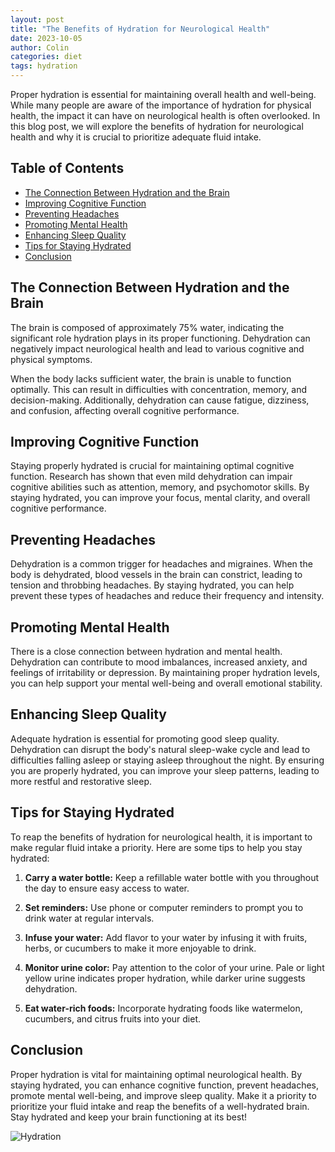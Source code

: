 ```yaml
---
layout: post
title: "The Benefits of Hydration for Neurological Health"
date: 2023-10-05
author: Colin
categories: diet
tags: hydration
---
```


Proper hydration is essential for maintaining overall health and well-being. While many people are aware of the importance of hydration for physical health, the impact it can have on neurological health is often overlooked. In this blog post, we will explore the benefits of hydration for neurological health and why it is crucial to prioritize adequate fluid intake.

## Table of Contents

- [The Connection Between Hydration and the Brain](#the-connection-between-hydration-and-the-brain)
- [Improving Cognitive Function](#improving-cognitive-function)
- [Preventing Headaches](#preventing-headaches)
- [Promoting Mental Health](#promoting-mental-health)
- [Enhancing Sleep Quality](#enhancing-sleep-quality)
- [Tips for Staying Hydrated](#tips-for-staying-hydrated)
- [Conclusion](#conclusion)

## The Connection Between Hydration and the Brain

The brain is composed of approximately 75% water, indicating the significant role hydration plays in its proper functioning. Dehydration can negatively impact neurological health and lead to various cognitive and physical symptoms.

When the body lacks sufficient water, the brain is unable to function optimally. This can result in difficulties with concentration, memory, and decision-making. Additionally, dehydration can cause fatigue, dizziness, and confusion, affecting overall cognitive performance.

## Improving Cognitive Function

Staying properly hydrated is crucial for maintaining optimal cognitive function. Research has shown that even mild dehydration can impair cognitive abilities such as attention, memory, and psychomotor skills. By staying hydrated, you can improve your focus, mental clarity, and overall cognitive performance.

## Preventing Headaches

Dehydration is a common trigger for headaches and migraines. When the body is dehydrated, blood vessels in the brain can constrict, leading to tension and throbbing headaches. By staying hydrated, you can help prevent these types of headaches and reduce their frequency and intensity.

## Promoting Mental Health

There is a close connection between hydration and mental health. Dehydration can contribute to mood imbalances, increased anxiety, and feelings of irritability or depression. By maintaining proper hydration levels, you can help support your mental well-being and overall emotional stability.

## Enhancing Sleep Quality

Adequate hydration is essential for promoting good sleep quality. Dehydration can disrupt the body's natural sleep-wake cycle and lead to difficulties falling asleep or staying asleep throughout the night. By ensuring you are properly hydrated, you can improve your sleep patterns, leading to more restful and restorative sleep.

## Tips for Staying Hydrated

To reap the benefits of hydration for neurological health, it is important to make regular fluid intake a priority. Here are some tips to help you stay hydrated:

1. **Carry a water bottle:** Keep a refillable water bottle with you throughout the day to ensure easy access to water.

2. **Set reminders:** Use phone or computer reminders to prompt you to drink water at regular intervals.

3. **Infuse your water:** Add flavor to your water by infusing it with fruits, herbs, or cucumbers to make it more enjoyable to drink.

4. **Monitor urine color:** Pay attention to the color of your urine. Pale or light yellow urine indicates proper hydration, while darker urine suggests dehydration.

5. **Eat water-rich foods:** Incorporate hydrating foods like watermelon, cucumbers, and citrus fruits into your diet.

## Conclusion

Proper hydration is vital for maintaining optimal neurological health. By staying hydrated, you can enhance cognitive function, prevent headaches, promote mental well-being, and improve sleep quality. Make it a priority to prioritize your fluid intake and reap the benefits of a well-hydrated brain. Stay hydrated and keep your brain functioning at its best!

![Hydration](https://source.unsplash.com/1600x900/?water,hydration)